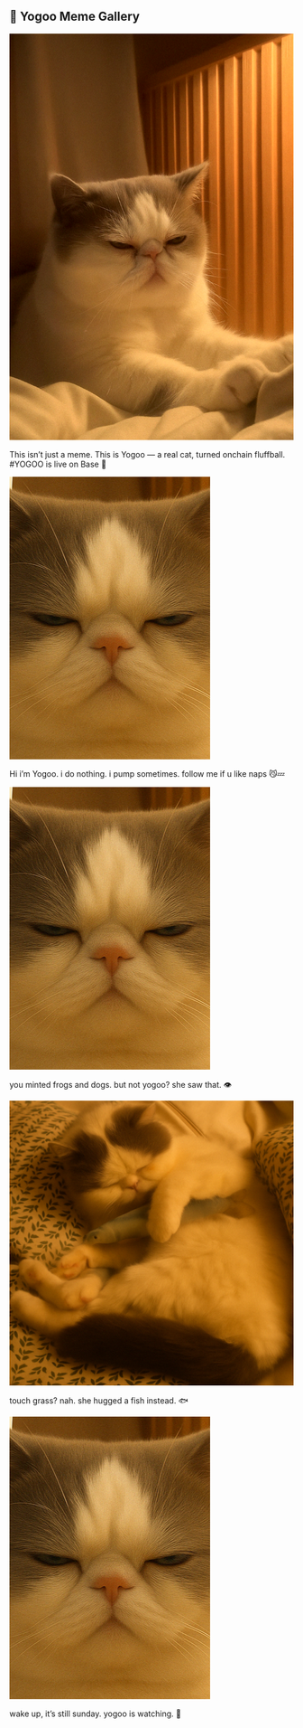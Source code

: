## 🐾 Yogoo Meme Gallery

![first meme](./yogoo_profile_.png)

This isn’t just a meme.
This is Yogoo — a real cat, turned onchain fluffball.
#YOGOO is live on Base 🐾

![second meme](./yogoo2.png)

Hi i’m Yogoo.
i do nothing.
i pump sometimes.
follow me if u like naps 😼💤

![third meme](./yogoo2.png)

you minted frogs and dogs.
but not yogoo?
she saw that. 👁️

![fourth meme](./yogoo4.png)

touch grass?
nah. she hugged a fish instead. 🐟

![fifth meme](./yogoo2.png)

wake up, it’s still sunday.
yogoo is watching. 🐾
